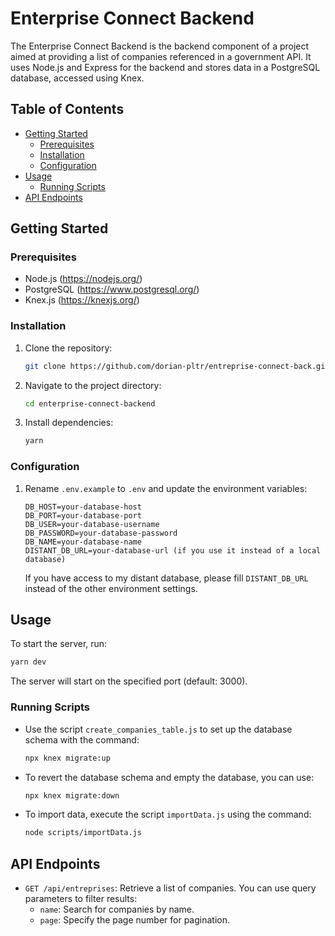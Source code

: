 # Enterprise Connect Backend

The Enterprise Connect Backend is the backend component of a project aimed at providing a list of companies referenced in a government API. It uses Node.js and Express for the backend and stores data in a PostgreSQL database, accessed using Knex.

## Table of Contents

- [Getting Started](#getting-started)
  - [Prerequisites](#prerequisites)
  - [Installation](#installation)
  - [Configuration](#configuration)
- [Usage](#usage)
  - [Running Scripts](#running-scripts)
- [API Endpoints](#api-endpoints)

## Getting Started

### Prerequisites

- Node.js (https://nodejs.org/)
- PostgreSQL (https://www.postgresql.org/)
- Knex.js (https://knexjs.org/)

### Installation

1. Clone the repository:

   ```bash
   git clone https://github.com/dorian-pltr/entreprise-connect-back.git
   ```

2. Navigate to the project directory:

   ```bash
   cd enterprise-connect-backend
   ```

3. Install dependencies:

   ```bash
   yarn
   ```

### Configuration

1. Rename `.env.example` to `.env` and update the environment variables:

   ```
   DB_HOST=your-database-host
   DB_PORT=your-database-port
   DB_USER=your-database-username
   DB_PASSWORD=your-database-password
   DB_NAME=your-database-name
   DISTANT_DB_URL=your-database-url (if you use it instead of a local database)
   ```

   If you have access to my distant database, please fill `DISTANT_DB_URL` instead of the other environment settings.

## Usage

To start the server, run:

```bash
yarn dev
```

The server will start on the specified port (default: 3000).

### Running Scripts

- Use the script `create_companies_table.js` to set up the database schema with the command:
  ```bash
  npx knex migrate:up
  ```
- To revert the database schema and empty the database, you can use:
  ```bash
  npx knex migrate:down
  ```
- To import data, execute the script `importData.js` using the command:
  ```bash
  node scripts/importData.js
  ```

## API Endpoints

- `GET /api/entreprises`: Retrieve a list of companies. You can use query parameters to filter results:
    - `name`: Search for companies by name.
    - `page`: Specify the page number for pagination.